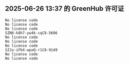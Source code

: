 ## 2025-06-26 13:37 的 GreenHub 许可证
```
No license code
No license code
No license code
SZN6-k8h7-yw4k-cqC8-5606
No license code
No license code
No license code
SZJo-iFbX-wpoQ-r1C8-9149
No license code
No license code
```
